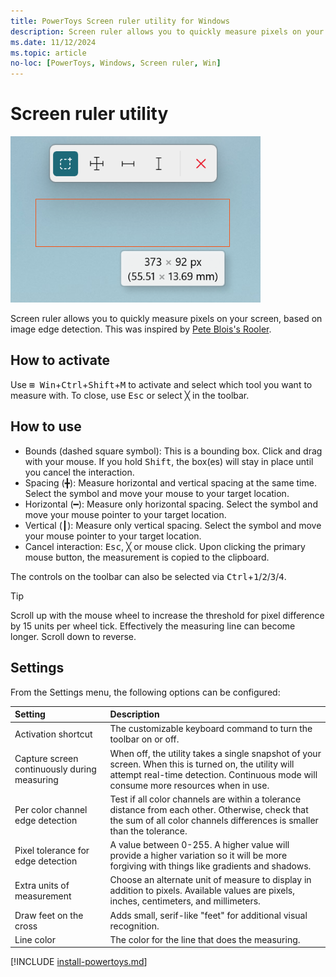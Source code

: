 ```yaml
---
title: PowerToys Screen ruler utility for Windows
description: Screen ruler allows you to quickly measure pixels on your screen based on image edge detection.
ms.date: 11/12/2024
ms.topic: article
no-loc: [PowerToys, Windows, Screen ruler, Win]
---
```


# Screen ruler utility

![Screen ruler utility](../images/pt-screen-ruler.png)

Screen ruler allows you to quickly measure pixels on your screen, based on image edge detection. This was inspired by [Pete Blois's Rooler](https://github.com/peteblois/rooler).

## How to activate

Use <kbd>⊞ Win</kbd>+<kbd>Ctrl</kbd>+<kbd>Shift</kbd>+<kbd>M</kbd> to activate and select which tool you want to measure with. To close, use <kbd>Esc</kbd> or select &#9587; in the toolbar.

## How to use

- Bounds (dashed square symbol): This is a bounding box. Click and drag with your mouse. If you hold <kbd>Shift</kbd>, the box(es) will stay in place until you cancel the interaction.
- Spacing (&#9547;): Measure horizontal and vertical spacing at the same time. Select the symbol and move your mouse to your target location.
- Horizontal (&#9473;): Measure only horizontal spacing. Select the symbol and move your mouse pointer to your target location.
- Vertical (&#9475;): Measure only vertical spacing. Select the symbol and move your mouse pointer to your target location.
- Cancel interaction: <kbd>Esc</kbd>, &#9587; or mouse click. Upon clicking the primary mouse button, the measurement is copied to the clipboard.

The controls on the toolbar can also be selected via <kbd>Ctrl</kbd>+<kbd>1</kbd>/<kbd>2</kbd>/<kbd>3</kbd>/<kbd>4</kbd>.

> [!TIP]
> Scroll up with the mouse wheel to increase the threshold for pixel difference by 15 units per wheel tick. Effectively the measuring line can become longer. Scroll down to reverse.

## Settings

From the Settings menu, the following options can be configured:

| Setting | Description |
| :--- | :--- |
| Activation shortcut | The customizable keyboard command to turn the toolbar on or off. |
| Capture screen continuously during measuring | When off, the utility takes a single snapshot of your screen. When this is turned on, the utility will attempt real-time detection. Continuous mode will consume more resources when in use. |
| Per color channel edge detection | Test if all color channels are within a tolerance distance from each other. Otherwise, check that the sum of all color channels differences is smaller than the tolerance. |
| Pixel tolerance for edge detection | A value between 0-255. A higher value will provide a higher variation so it will be more forgiving with things like gradients and shadows. |
| Extra units of measurement | Choose an alternate unit of measure to display in addition to pixels. Available values are pixels, inches, centimeters, and millimeters. |
| Draw feet on the cross | Adds small, serif-like "feet" for additional visual recognition. |
| Line color | The color for the line that does the measuring. |

[!INCLUDE [install-powertoys.md](../includes/install-powertoys.md)]

